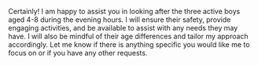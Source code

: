 Certainly! I am happy to assist you in looking after the three active boys aged 4-8 during the evening hours. I will ensure their safety, provide engaging activities, and be available to assist with any needs they may have. I will also be mindful of their age differences and tailor my approach accordingly. Let me know if there is anything specific you would like me to focus on or if you have any other requests.
